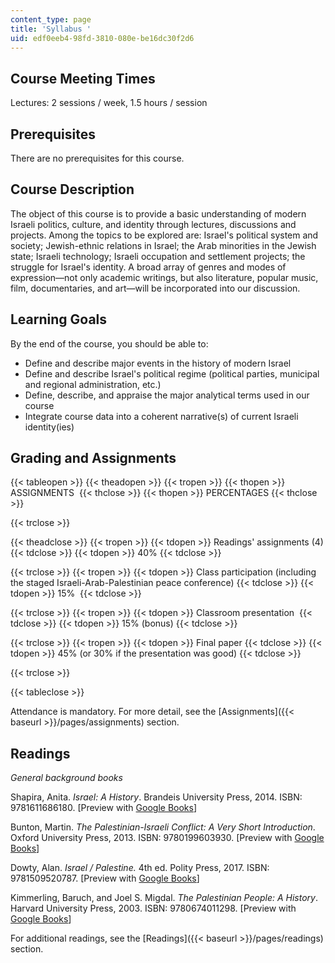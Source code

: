 ```yaml
---
content_type: page
title: 'Syllabus '
uid: edf0eeb4-98fd-3810-080e-be16dc30f2d6
---
```


Course Meeting Times 
---------------------

Lectures: 2 sessions / week, 1.5 hours / session

Prerequisites
-------------

There are no prerequisites for this course.

Course Description
------------------

The object of this course is to provide a basic understanding of modern Israeli politics, culture, and identity through lectures, discussions and projects. Among the topics to be explored are: Israel's political system and society; Jewish-ethnic relations in Israel; the Arab minorities in the Jewish state; Israeli technology; Israeli occupation and settlement projects; the struggle for Israel's identity. A broad array of genres and modes of expression—not only academic writings, but also literature, popular music, film, documentaries, and art—will be incorporated into our discussion.

Learning Goals
--------------

By the end of the course, you should be able to:

*   Define and describe major events in the history of modern Israel
*   Define and describe Israel's political regime (political parties, municipal and regional administration, etc.)
*   Define, describe, and appraise the major analytical terms used in our course
*   Integrate course data into a coherent narrative(s) of current Israeli identity(ies)

Grading and Assignments
-----------------------

{{< tableopen >}}
{{< theadopen >}}
{{< tropen >}}
{{< thopen >}}
ASSIGNMENTS 
{{< thclose >}}
{{< thopen >}}
PERCENTAGES
{{< thclose >}}

{{< trclose >}}

{{< theadclose >}}
{{< tropen >}}
{{< tdopen >}}
Readings' assignments (4)
{{< tdclose >}}
{{< tdopen >}}
40%
{{< tdclose >}}

{{< trclose >}}
{{< tropen >}}
{{< tdopen >}}
Class participation (including the staged Israeli-Arab-Palestinian peace conference)
{{< tdclose >}}
{{< tdopen >}}
15% 
{{< tdclose >}}

{{< trclose >}}
{{< tropen >}}
{{< tdopen >}}
Classroom presentation 
{{< tdclose >}}
{{< tdopen >}}
15% (bonus)
{{< tdclose >}}

{{< trclose >}}
{{< tropen >}}
{{< tdopen >}}
Final paper
{{< tdclose >}}
{{< tdopen >}}
45% (﻿or 30% if the presentation was good﻿)
{{< tdclose >}}

{{< trclose >}}

{{< tableclose >}}

Attendance is mandatory. For more detail, see the [Assignments]({{< baseurl >}}/pages/assignments) section.

Readings
--------

_General background books_

Shapira, Anita. _Israel: A History_. Brandeis University Press, 2014. ISBN: 9781611686180. \[Preview with [Google Books](https://books.google.com/books?id=Nh9okmg63ssC&pg=PAfrontcover#v=onepage&q&f=false)\]

Bunton, Martin. _The Palestinian-Israeli Conflict: A Very Short Introduction_. Oxford University Press, 2013. ISBN: 9780199603930. \[Preview with [Google Books](https://books.google.com/books?id=ldgVAAAAQBAJ&pg=PAfrontcover#v=onepage&q&f=false)\]

Dowty, Alan. _Israel / Palestine._ 4th ed. Polity Press, 2017. ISBN: 9781509520787. \[Preview with [Google Books](https://books.google.com/books?id=GMEzDwAAQBAJ&pg=PAfrontcover#v=onepage&q&f=false)\]

Kimmerling, Baruch, and Joel S. Migdal. _The Palestinian People: A History_. Harvard University Press, 2003. ISBN: 9780674011298. \[Preview with [Google Books](https://books.google.com/books?id=6NRYEr8FR1IC&pg=PAfrontcover#v=onepage&q&f=false)\]

For additional readings, see the [Readings]({{< baseurl >}}/pages/readings) section.